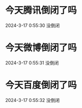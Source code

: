 # 今天腾讯倒闭了吗

2024-3-17 0:55:30 没倒闭

# 今天微博倒闭了吗

2024-3-17 0:55:31 没倒闭

# 今天百度倒闭了吗

2024-3-17 0:55:32 没倒闭

